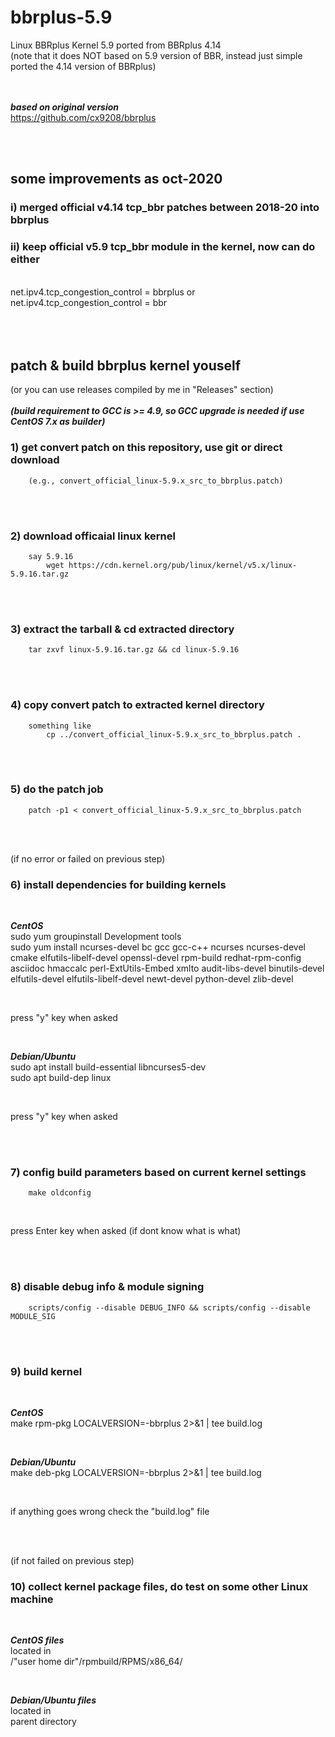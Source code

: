 # bbrplus-5.9
Linux BBRplus Kernel 5.9 ported from BBRplus 4.14  
(note that it does NOT based on 5.9 version of BBR, instead just simple ported the 4.14 version of BBRplus)
<br/>
<br/>
<br/>

***based on original version***  
https://github.com/cx9208/bbrplus 
  
<br/>
<br/> 

## some improvements as oct-2020

###  i)   merged official v4.14 tcp_bbr patches between 2018-20 into bbrplus  
###  ii)  keep official v5.9 tcp_bbr module in the kernel, now can do either  
<br/>
net.ipv4.tcp_congestion_control = bbrplus    or    net.ipv4.tcp_congestion_control = bbr   
<br/>
<br/>
<br/>
<br/>

## patch & build bbrplus kernel youself
(or you can use releases compiled by me in "Releases" section)   
<br/>
***(build requirement to GCC is >= 4.9, so GCC upgrade is needed if use CentOS 7.x as builder)*** 
<br/>

### 1) get convert patch on this repository, use git or direct download
        (e.g., convert_official_linux-5.9.x_src_to_bbrplus.patch)

<br/>
<br/>

### 2) download officaial linux kernel
        say 5.9.16        
            wget https://cdn.kernel.org/pub/linux/kernel/v5.x/linux-5.9.16.tar.gz

<br/>
<br/>

### 3) extract the tarball & cd extracted directory
        tar zxvf linux-5.9.16.tar.gz && cd linux-5.9.16

<br/>
<br/>

### 4) copy convert patch to extracted kernel directory
        something like
            cp ../convert_official_linux-5.9.x_src_to_bbrplus.patch .

<br/>
<br/>

### 5) do the patch job
        patch -p1 < convert_official_linux-5.9.x_src_to_bbrplus.patch

<br/>
<br/>

(if no error or failed on previous step)
### 6) install dependencies for building kernels

<br/>

***CentOS***  
sudo yum groupinstall Development tools  
sudo yum install ncurses-devel bc gcc gcc-c++ ncurses ncurses-devel cmake elfutils-libelf-devel openssl-devel rpm-build redhat-rpm-config asciidoc hmaccalc perl-ExtUtils-Embed xmlto audit-libs-devel binutils-devel elfutils-devel elfutils-libelf-devel newt-devel python-devel zlib-devel

<br/>

press "y" key when asked

<br/>

***Debian/Ubuntu***  
sudo apt install build-essential libncurses5-dev  
sudo apt build-dep linux

<br/>

press "y" key when asked

<br/>
<br/>

### 7) config build parameters based on current kernel settings
        make oldconfig

<br/>

press Enter key when asked (if dont know what is what)


<br/>
<br/>

### 8) disable debug info & module signing
        scripts/config --disable DEBUG_INFO && scripts/config --disable MODULE_SIG


<br/>
<br/>

### 9) build kernel

<br/>

***CentOS***   
make rpm-pkg LOCALVERSION=-bbrplus 2>&1 | tee build.log

<br/>

***Debian/Ubuntu***  
make deb-pkg LOCALVERSION=-bbrplus 2>&1 | tee build.log

<br/>

if anything goes wrong check the "build.log" file

<br/>
<br/>

(if not failed on previous step)
### 10) collect kernel package files, do test on some other Linux machine

<br/>

***CentOS files***   
located in  
/"user home dir"/rpmbuild/RPMS/x86_64/

<br/>

***Debian/Ubuntu files***  
located in  
parent directory  
